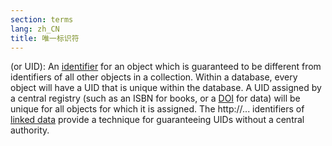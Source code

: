 ```yaml
---
section: terms
lang: zh_CN
title: 唯一标识符
---
```


(or UID): An [identifier](/glossary/en/terms/identifier/) for an object which is guaranteed to be different from identifiers of all other objects in a collection. Within a database, every object will have a UID that is unique within the database. A UID assigned by a central registry (such as an ISBN for books, or a [DOI](/glossary/en/terms/doi/) for data) will be unique for all objects for which it is assigned. The http://... identifiers of [linked data](/glossary/en/terms/linked-data/) provide a technique for guaranteeing UIDs without a central authority. 